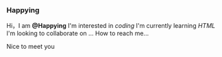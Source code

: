 ### Happying
Hi，I am **@Happying**
I'm interested in *coding*
I'm currently learning *HTML*
I'm looking to collaborate on ...
How to reach me...

Nice to meet you
